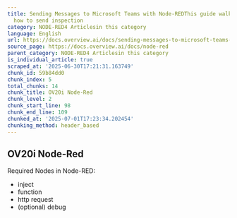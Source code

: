 ```yaml
---
title: Sending Messages to Microsoft Teams with Node-REDThis guide walks you through
  how to send inspection
category: NODE-RED4 Articlesin this category
language: English
url: https://docs.overview.ai/docs/sending-messages-to-microsoft-teams-with-node-red
source_page: https://docs.overview.ai/docs/node-red
parent_category: NODE-RED4 Articlesin this category
is_individual_article: true
scraped_at: '2025-06-30T17:21:31.163749'
chunk_id: 59b84dd0
chunk_index: 5
total_chunks: 14
chunk_title: OV20i Node-Red
chunk_level: 2
chunk_start_line: 98
chunk_end_line: 109
chunked_at: '2025-07-01T17:23:34.202454'
chunking_method: header_based
---
```


## OV20i Node-Red

Required Nodes in Node-RED:

  * inject
  * function
  * http request
  * \(optional\) debug


